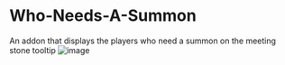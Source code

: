 # Who-Needs-A-Summon
An addon that displays the players who need a summon on the meeting stone tooltip
![image](https://user-images.githubusercontent.com/14336807/130728486-a91daf3d-e212-4860-80d6-4895fc7f1793.png)

